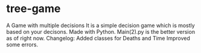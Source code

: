 # tree-game
A Game with multiple decisions
It is a simple decision game which is mostly based on your decisons.
Made with Python.
Main(2).py is the better version as of right now.
Changelog:
Added classes for Deaths and Time
Improved some errors.
